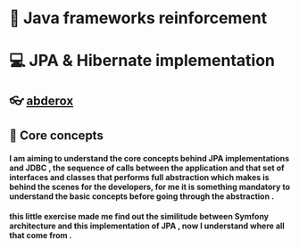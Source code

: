 # :pushpin: Java frameworks reinforcement
# :computer: JPA & Hibernate implementation


## :eyeglasses: [abderox](https://github.com/abderox/)


## :bookmark_tabs: __Core concepts__
####  I am aiming to understand the core concepts behind JPA implementations and JDBC , the sequence of calls between the application and that set of interfaces and classes that performs full abstraction which makes is behind the scenes for the developers, for me it is something mandatory to understand the basic concepts before going through the abstraction .
#### this little exercise made me find out the similitude between Symfony architecture and this implementation of JPA , now I understand where all that come from .
